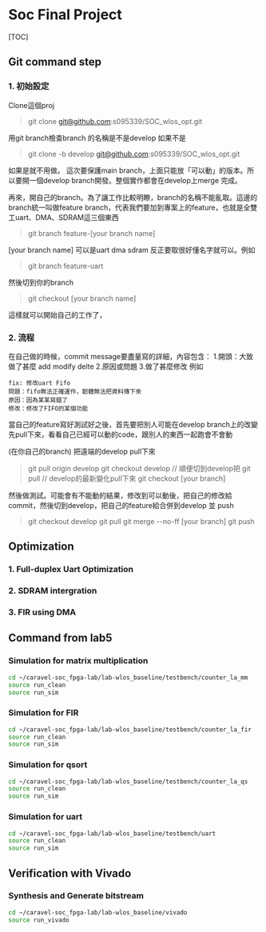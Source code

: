 # Soc Final Project

[TOC]


## Git command step

### 1. 初始設定
Clone這個proj
>git clone git@github.com:s095339/SOC_wlos_opt.git

用git branch檢查branch 的名稱是不是develop 如果不是
> git clone -b develop  git@github.com:s095339/SOC_wlos_opt.git

如果是就不用做。
這次要保護main branch，上面只能放「可以動」的版本。所以要開一個develop branch開發。整個實作都會在develop上merge 完成。

再來，開自己的branch。為了讓工作比較明瞭，branch的名稱不能亂取。這邊的branch統一叫做feature branch，代表我們要加到專案上的feature，也就是全雙工uart、DMA、SDRAM這三個東西

> git branch feature-[your branch name]

[your branch name] 可以是uart dma sdram 反正要取很好懂名字就可以。例如
> git branch feature-uart

然後切到你的branch 
> git checkout [your branch name]

這樣就可以開始自己的工作了，

### 2. 流程
在自己做的時候，commit message要盡量寫的詳細，內容包含：
1.開頭：大致做了甚麼 add modify delte
2.原因或問題
3.做了甚麼修改
例如
```text=
fix: 修改uart Fifo
問題：fifo無法正確運作，韌體無法把資料傳下來
原因：因為某某寫錯了
修改：修改了FIFO的某個功能
```

當自己的feature寫好測試好之後，首先要把別人可能在develop branch上的改變先pull下來，看看自己已經可以動的code，跟別人的東西一起跑會不會動

(在你自己的branch) 把遠端的develop pull下來
>git pull origin develop
>git checkout develop    // 順便切到develop把
>git pull                // develop的最新變化pull下來 
>git checkout [your branch]

然後做測試。可能會有不能動的結果，修改到可以動後，把自己的修改給commit，然後切到develop，把自己的feature給合併到develop 並 push

>git checkout develop
>git pull 
>git merge --no-ff [your branch]
>git push



## Optimization
### 1. Full-duplex Uart Optimization

### 2. SDRAM intergration

### 3. FIR using DMA




## Command from lab5
### Simulation for matrix multiplication
```sh
cd ~/caravel-soc_fpga-lab/lab-wlos_baseline/testbench/counter_la_mm
source run_clean
source run_sim
```

### Simulation for FIR
```sh
cd ~/caravel-soc_fpga-lab/lab-wlos_baseline/testbench/counter_la_fir
source run_clean
source run_sim
```

### Simulation for qsort
```sh
cd ~/caravel-soc_fpga-lab/lab-wlos_baseline/testbench/counter_la_qs
source run_clean
source run_sim
```

### Simulation for uart
```sh
cd ~/caravel-soc_fpga-lab/lab-wlos_baseline/testbench/uart
source run_clean
source run_sim
```

## Verification with Vivado
### Synthesis and Generate bitstream
```sh
cd ~/caravel-soc_fpga-lab/lab-wlos_baseline/vivado
source run_vivado
```


